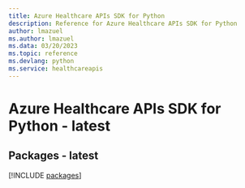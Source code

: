 ```yaml
---
title: Azure Healthcare APIs SDK for Python
description: Reference for Azure Healthcare APIs SDK for Python
author: lmazuel
ms.author: lmazuel
ms.data: 03/20/2023
ms.topic: reference
ms.devlang: python
ms.service: healthcareapis
---
```

# Azure Healthcare APIs SDK for Python - latest
## Packages - latest
[!INCLUDE [packages](healthcare-apis-index.md)]
